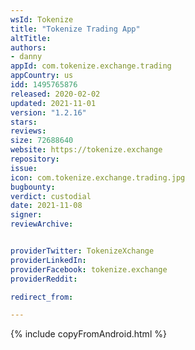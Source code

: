 ```yaml
---
wsId: Tokenize
title: "Tokenize Trading App"
altTitle: 
authors:
- danny
appId: com.tokenize.exchange.trading
appCountry: us
idd: 1495765876
released: 2020-02-02
updated: 2021-11-01
version: "1.2.16"
stars: 
reviews: 
size: 72688640
website: https://tokenize.exchange
repository: 
issue: 
icon: com.tokenize.exchange.trading.jpg
bugbounty: 
verdict: custodial
date: 2021-11-08
signer: 
reviewArchive:


providerTwitter: TokenizeXchange
providerLinkedIn: 
providerFacebook: tokenize.exchange
providerReddit: 

redirect_from:

---
```


{% include copyFromAndroid.html %}
